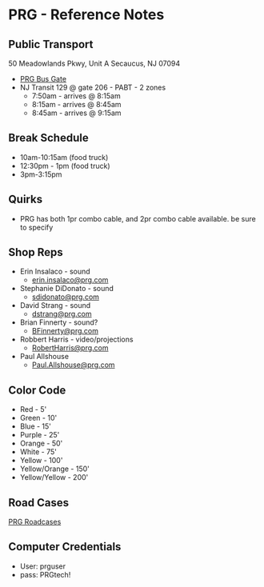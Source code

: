# PRG - Reference Notes

## Public Transport
50 Meadowlands Pkwy, Unit A
Secaucus, NJ 07094

* [PRG Bus Gate](https://www.portauthoritygate.com/129)
* NJ Transit 129 @ gate 206 - PABT - 2 zones
    * 7:50am - arrives @ 8:15am
    * 8:15am - arrives @ 8:45am
    * 8:45am - arrives @ 9:15am

## Break Schedule
* 10am-10:15am (food truck)
* 12:30pm - 1pm (food truck)
* 3pm-3:15pm

## Quirks
* PRG has both 1pr combo cable, and 2pr combo cable available. be sure to specify

## Shop Reps
* Erin Insalaco - sound
	* erin.insalaco@prg.com
* Stephanie DiDonato - sound
	* sdidonato@prg.com
* David Strang - sound
	* dstrang@prg.com
* Brian Finnerty - sound?
	* BFinnerty@prg.com
* Robbert Harris - video/projections
	* RobertHarris@prg.com
* Paul Allshouse
	* Paul.Allshouse@prg.com

## Color Code
* Red - 5'
* Green - 10'
* Blue - 15'
* Purple - 25'
* Orange - 50'
* White - 75'
* Yellow - 100'
* Yellow/Orange - 150'
* Yellow/Yellow - 200'

## Road Cases
[PRG Roadcases](ref_road_cases.md)

## Computer Credentials
* User: prguser
* pass: PRGtech!
